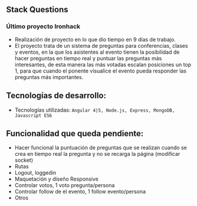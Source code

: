 ## Stack Questions

### Último proyecto Ironhack
* Realización de proyecto en lo que dio tiempo en 9 días de trabajo.
* El proyecto trata de un sistema de preguntas para conferencias, clases y eventos, en la que los asistentes al evento tienen la posibilidad de hacer preguntas en tiempo real y puntuar las preguntas más interesantes, de esta manera las más votadas escalan posiciones un top 1, para que cuando el ponente visualice el evento pueda responder las preguntas más importantes.

## Tecnologías de desarrollo:
* Tecnologías utilizadas: `Angular 4|5, Node.js, Express, MongoDB, Javascript ES6`

## Funcionalidad que queda pendiente:
- Hacer funcional la puntuación de preguntas que se realizan cuando se crea en tiempo real la pregunta y no se recarga la página (modificar socket)
- Rutas
- Logout, loggedin
- Maquetación y diseño Responsive
- Controlar votos, 1 voto pregunta/persona
- Controlar follow de el evento, 1 follow evento/persona
- Otros
